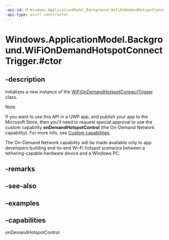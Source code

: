 ```yaml
---
-api-id: M:Windows.ApplicationModel.Background.WiFiOnDemandHotspotConnectTrigger.#ctor
-api-type: winrt constructor
---
```


# Windows.ApplicationModel.Background.WiFiOnDemandHotspotConnectTrigger.#ctor

<!--
public WiFiOnDemandHotspotConnectTrigger ();
-->


## -description

Initializes a new instance of the [WiFiOnDemandHotspotConnectTrigger](wifiondemandhotspotconnecttrigger.md) class.

> [!NOTE]
> If you want to use this API in a UWP app, and publish your app to the Microsoft Store, then you'll need to request special approval to use the custom capability **onDemandHotspotControl** (the On-Demand Network capability). For more info, see [Custom capabilities](/windows/uwp/packaging/app-capability-declarations#custom-capabilities).
>
> The On-Demand Network capability will be made available only to app developers building end-to-end Wi-Fi hotspot scenarios between a tethering-capable hardware device and a Windows PC.

## -remarks

## -see-also

## -examples

## -capabilities
onDemandHotspotControl
